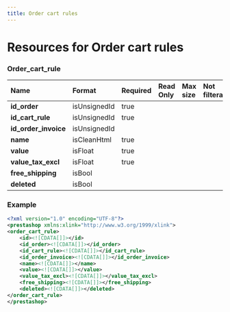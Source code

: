 ```yaml
---
title: Order cart rules
---
```


# Resources for Order cart rules

### Order_cart_rule

|         Name         |    Format    | Required | Read Only | Max size | Not filterable | Description |
| :------------------- | :----------- | :------- | :-------- | :------- | :------------- | :---------- |
| **id_order**         | isUnsignedId | true     |           |          |                |             |
| **id_cart_rule**     | isUnsignedId | true     |           |          |                |             |
| **id_order_invoice** | isUnsignedId |          |           |          |                |             |
| **name**             | isCleanHtml  | true     |           |          |                |             |
| **value**            | isFloat      | true     |           |          |                |             |
| **value_tax_excl**   | isFloat      | true     |           |          |                |             |
| **free_shipping**    | isBool       |          |           |          |                |             |
| **deleted**          | isBool       |          |           |          |                |             |


### Example

```xml
<?xml version="1.0" encoding="UTF-8"?>
<prestashop xmlns:xlink="http://www.w3.org/1999/xlink">
<order_cart_rule>
	<id><![CDATA[]]></id>
	<id_order><![CDATA[]]></id_order>
	<id_cart_rule><![CDATA[]]></id_cart_rule>
	<id_order_invoice><![CDATA[]]></id_order_invoice>
	<name><![CDATA[]]></name>
	<value><![CDATA[]]></value>
	<value_tax_excl><![CDATA[]]></value_tax_excl>
	<free_shipping><![CDATA[]]></free_shipping>
	<deleted><![CDATA[]]></deleted>
</order_cart_rule>
</prestashop>
```

